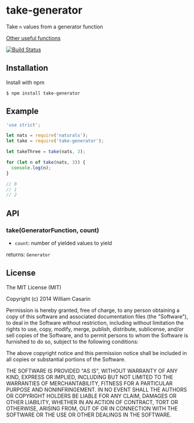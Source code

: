 
# take-generator

  Take `n` values from a generator function

  [Other useful functions](https://github.com/jb55/generators)

  [![Build Status](https://travis-ci.org/jb55/take-generator.png)](https://travis-ci.org/jb55/take-generator)

## Installation

  Install with npm

    $ npm install take-generator

## Example

```js
'use strict';

let nats = require('naturals');
let take = require('take-generator');

let takeThree = take(nats, 3);

for (let n of take(nats, 3)) {
  console.log(n);
}

// 0
// 1
// 2

```

## API

### take(GeneratorFunction, count)

* `count`: number of yielded values to yield

returns: `Generator`

## License

  The MIT License (MIT)

  Copyright (c) 2014 William Casarin

  Permission is hereby granted, free of charge, to any person obtaining a copy
  of this software and associated documentation files (the "Software"), to deal
  in the Software without restriction, including without limitation the rights
  to use, copy, modify, merge, publish, distribute, sublicense, and/or sell
  copies of the Software, and to permit persons to whom the Software is
  furnished to do so, subject to the following conditions:

  The above copyright notice and this permission notice shall be included in
  all copies or substantial portions of the Software.

  THE SOFTWARE IS PROVIDED "AS IS", WITHOUT WARRANTY OF ANY KIND, EXPRESS OR
  IMPLIED, INCLUDING BUT NOT LIMITED TO THE WARRANTIES OF MERCHANTABILITY,
  FITNESS FOR A PARTICULAR PURPOSE AND NONINFRINGEMENT. IN NO EVENT SHALL THE
  AUTHORS OR COPYRIGHT HOLDERS BE LIABLE FOR ANY CLAIM, DAMAGES OR OTHER
  LIABILITY, WHETHER IN AN ACTION OF CONTRACT, TORT OR OTHERWISE, ARISING FROM,
  OUT OF OR IN CONNECTION WITH THE SOFTWARE OR THE USE OR OTHER DEALINGS IN
  THE SOFTWARE.
